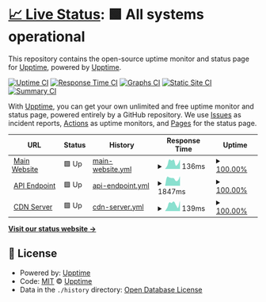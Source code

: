 # [📈 Live Status](https://upptime.github.io/upptime): <!--live status--> **🟩 All systems operational**

This repository contains the open-source uptime monitor and status page for [Upptime](https://upptime.js.org), powered by [Upptime](https://github.com/upptime/upptime).

[![Uptime CI](https://github.com/mbaharip/upptime/workflows/Uptime%20CI/badge.svg)](https://github.com/mbaharip/upptime/actions?query=workflow%3A%22Uptime+CI%22)
[![Response Time CI](https://github.com/mbaharip/upptime/workflows/Response%20Time%20CI/badge.svg)](https://github.com/mbaharip/upptime/actions?query=workflow%3A%22Response+Time+CI%22)
[![Graphs CI](https://github.com/mbaharip/upptime/workflows/Graphs%20CI/badge.svg)](https://github.com/mbaharip/upptime/actions?query=workflow%3A%22Graphs+CI%22)
[![Static Site CI](https://github.com/mbaharip/upptime/workflows/Static%20Site%20CI/badge.svg)](https://github.com/mbaharip/upptime/actions?query=workflow%3A%22Static+Site+CI%22)
[![Summary CI](https://github.com/mbaharip/upptime/workflows/Summary%20CI/badge.svg)](https://github.com/mbaharip/upptime/actions?query=workflow%3A%22Summary+CI%22)

With [Upptime](https://upptime.js.org), you can get your own unlimited and free uptime monitor and status page, powered entirely by a GitHub repository. We use [Issues](https://github.com/upptime/upptime/issues) as incident reports, [Actions](https://github.com/mbaharip/upptime/actions) as uptime monitors, and [Pages](https://upptime.github.io/upptime) for the status page.

<!--start: status pages-->
<!-- This summary is generated by Upptime (https://github.com/upptime/upptime) -->
<!-- Do not edit this manually, your changes will be overwritten -->
<!-- prettier-ignore -->
| URL | Status | History | Response Time | Uptime |
| --- | ------ | ------- | ------------- | ------ |
| <img alt="" src="https://icons.duckduckgo.com/ip3/www.mbaharip.me.ico" height="13"> [Main Website](https://www.mbaharip.me) | 🟩 Up | [main-website.yml](https://github.com/mbahArip/upptime/commits/HEAD/history/main-website.yml) | <details><summary><img alt="Response time graph" src="./graphs/main-website/response-time-week.png" height="20"> 136ms</summary><br><a href="https://status.mbaharip.me/history/main-website"><img alt="Response time 141" src="https://img.shields.io/endpoint?url=https%3A%2F%2Fraw.githubusercontent.com%2FmbahArip%2Fupptime%2FHEAD%2Fapi%2Fmain-website%2Fresponse-time.json"></a><br><a href="https://status.mbaharip.me/history/main-website"><img alt="24-hour response time 186" src="https://img.shields.io/endpoint?url=https%3A%2F%2Fraw.githubusercontent.com%2FmbahArip%2Fupptime%2FHEAD%2Fapi%2Fmain-website%2Fresponse-time-day.json"></a><br><a href="https://status.mbaharip.me/history/main-website"><img alt="7-day response time 136" src="https://img.shields.io/endpoint?url=https%3A%2F%2Fraw.githubusercontent.com%2FmbahArip%2Fupptime%2FHEAD%2Fapi%2Fmain-website%2Fresponse-time-week.json"></a><br><a href="https://status.mbaharip.me/history/main-website"><img alt="30-day response time 147" src="https://img.shields.io/endpoint?url=https%3A%2F%2Fraw.githubusercontent.com%2FmbahArip%2Fupptime%2FHEAD%2Fapi%2Fmain-website%2Fresponse-time-month.json"></a><br><a href="https://status.mbaharip.me/history/main-website"><img alt="1-year response time 141" src="https://img.shields.io/endpoint?url=https%3A%2F%2Fraw.githubusercontent.com%2FmbahArip%2Fupptime%2FHEAD%2Fapi%2Fmain-website%2Fresponse-time-year.json"></a></details> | <details><summary><a href="https://status.mbaharip.me/history/main-website">100.00%</a></summary><a href="https://status.mbaharip.me/history/main-website"><img alt="All-time uptime 100.00%" src="https://img.shields.io/endpoint?url=https%3A%2F%2Fraw.githubusercontent.com%2FmbahArip%2Fupptime%2FHEAD%2Fapi%2Fmain-website%2Fuptime.json"></a><br><a href="https://status.mbaharip.me/history/main-website"><img alt="24-hour uptime 100.00%" src="https://img.shields.io/endpoint?url=https%3A%2F%2Fraw.githubusercontent.com%2FmbahArip%2Fupptime%2FHEAD%2Fapi%2Fmain-website%2Fuptime-day.json"></a><br><a href="https://status.mbaharip.me/history/main-website"><img alt="7-day uptime 100.00%" src="https://img.shields.io/endpoint?url=https%3A%2F%2Fraw.githubusercontent.com%2FmbahArip%2Fupptime%2FHEAD%2Fapi%2Fmain-website%2Fuptime-week.json"></a><br><a href="https://status.mbaharip.me/history/main-website"><img alt="30-day uptime 100.00%" src="https://img.shields.io/endpoint?url=https%3A%2F%2Fraw.githubusercontent.com%2FmbahArip%2Fupptime%2FHEAD%2Fapi%2Fmain-website%2Fuptime-month.json"></a><br><a href="https://status.mbaharip.me/history/main-website"><img alt="1-year uptime 100.00%" src="https://img.shields.io/endpoint?url=https%3A%2F%2Fraw.githubusercontent.com%2FmbahArip%2Fupptime%2FHEAD%2Fapi%2Fmain-website%2Fuptime-year.json"></a></details>
| <img alt="" src="https://icons.duckduckgo.com/ip3/api.mbaharip.me.ico" height="13"> [API Endpoint](https://api.mbaharip.me/server) | 🟩 Up | [api-endpoint.yml](https://github.com/mbahArip/upptime/commits/HEAD/history/api-endpoint.yml) | <details><summary><img alt="Response time graph" src="./graphs/api-endpoint/response-time-week.png" height="20"> 1847ms</summary><br><a href="https://status.mbaharip.me/history/api-endpoint"><img alt="Response time 1654" src="https://img.shields.io/endpoint?url=https%3A%2F%2Fraw.githubusercontent.com%2FmbahArip%2Fupptime%2FHEAD%2Fapi%2Fapi-endpoint%2Fresponse-time.json"></a><br><a href="https://status.mbaharip.me/history/api-endpoint"><img alt="24-hour response time 2340" src="https://img.shields.io/endpoint?url=https%3A%2F%2Fraw.githubusercontent.com%2FmbahArip%2Fupptime%2FHEAD%2Fapi%2Fapi-endpoint%2Fresponse-time-day.json"></a><br><a href="https://status.mbaharip.me/history/api-endpoint"><img alt="7-day response time 1847" src="https://img.shields.io/endpoint?url=https%3A%2F%2Fraw.githubusercontent.com%2FmbahArip%2Fupptime%2FHEAD%2Fapi%2Fapi-endpoint%2Fresponse-time-week.json"></a><br><a href="https://status.mbaharip.me/history/api-endpoint"><img alt="30-day response time 1632" src="https://img.shields.io/endpoint?url=https%3A%2F%2Fraw.githubusercontent.com%2FmbahArip%2Fupptime%2FHEAD%2Fapi%2Fapi-endpoint%2Fresponse-time-month.json"></a><br><a href="https://status.mbaharip.me/history/api-endpoint"><img alt="1-year response time 1654" src="https://img.shields.io/endpoint?url=https%3A%2F%2Fraw.githubusercontent.com%2FmbahArip%2Fupptime%2FHEAD%2Fapi%2Fapi-endpoint%2Fresponse-time-year.json"></a></details> | <details><summary><a href="https://status.mbaharip.me/history/api-endpoint">100.00%</a></summary><a href="https://status.mbaharip.me/history/api-endpoint"><img alt="All-time uptime 100.00%" src="https://img.shields.io/endpoint?url=https%3A%2F%2Fraw.githubusercontent.com%2FmbahArip%2Fupptime%2FHEAD%2Fapi%2Fapi-endpoint%2Fuptime.json"></a><br><a href="https://status.mbaharip.me/history/api-endpoint"><img alt="24-hour uptime 100.00%" src="https://img.shields.io/endpoint?url=https%3A%2F%2Fraw.githubusercontent.com%2FmbahArip%2Fupptime%2FHEAD%2Fapi%2Fapi-endpoint%2Fuptime-day.json"></a><br><a href="https://status.mbaharip.me/history/api-endpoint"><img alt="7-day uptime 100.00%" src="https://img.shields.io/endpoint?url=https%3A%2F%2Fraw.githubusercontent.com%2FmbahArip%2Fupptime%2FHEAD%2Fapi%2Fapi-endpoint%2Fuptime-week.json"></a><br><a href="https://status.mbaharip.me/history/api-endpoint"><img alt="30-day uptime 100.00%" src="https://img.shields.io/endpoint?url=https%3A%2F%2Fraw.githubusercontent.com%2FmbahArip%2Fupptime%2FHEAD%2Fapi%2Fapi-endpoint%2Fuptime-month.json"></a><br><a href="https://status.mbaharip.me/history/api-endpoint"><img alt="1-year uptime 100.00%" src="https://img.shields.io/endpoint?url=https%3A%2F%2Fraw.githubusercontent.com%2FmbahArip%2Fupptime%2FHEAD%2Fapi%2Fapi-endpoint%2Fuptime-year.json"></a></details>
| <img alt="" src="https://icons.duckduckgo.com/ip3/cdn.mbaharip.me.ico" height="13"> [CDN Server](https://cdn.mbaharip.me) | 🟩 Up | [cdn-server.yml](https://github.com/mbahArip/upptime/commits/HEAD/history/cdn-server.yml) | <details><summary><img alt="Response time graph" src="./graphs/cdn-server/response-time-week.png" height="20"> 139ms</summary><br><a href="https://status.mbaharip.me/history/cdn-server"><img alt="Response time 144" src="https://img.shields.io/endpoint?url=https%3A%2F%2Fraw.githubusercontent.com%2FmbahArip%2Fupptime%2FHEAD%2Fapi%2Fcdn-server%2Fresponse-time.json"></a><br><a href="https://status.mbaharip.me/history/cdn-server"><img alt="24-hour response time 200" src="https://img.shields.io/endpoint?url=https%3A%2F%2Fraw.githubusercontent.com%2FmbahArip%2Fupptime%2FHEAD%2Fapi%2Fcdn-server%2Fresponse-time-day.json"></a><br><a href="https://status.mbaharip.me/history/cdn-server"><img alt="7-day response time 139" src="https://img.shields.io/endpoint?url=https%3A%2F%2Fraw.githubusercontent.com%2FmbahArip%2Fupptime%2FHEAD%2Fapi%2Fcdn-server%2Fresponse-time-week.json"></a><br><a href="https://status.mbaharip.me/history/cdn-server"><img alt="30-day response time 141" src="https://img.shields.io/endpoint?url=https%3A%2F%2Fraw.githubusercontent.com%2FmbahArip%2Fupptime%2FHEAD%2Fapi%2Fcdn-server%2Fresponse-time-month.json"></a><br><a href="https://status.mbaharip.me/history/cdn-server"><img alt="1-year response time 144" src="https://img.shields.io/endpoint?url=https%3A%2F%2Fraw.githubusercontent.com%2FmbahArip%2Fupptime%2FHEAD%2Fapi%2Fcdn-server%2Fresponse-time-year.json"></a></details> | <details><summary><a href="https://status.mbaharip.me/history/cdn-server">100.00%</a></summary><a href="https://status.mbaharip.me/history/cdn-server"><img alt="All-time uptime 100.00%" src="https://img.shields.io/endpoint?url=https%3A%2F%2Fraw.githubusercontent.com%2FmbahArip%2Fupptime%2FHEAD%2Fapi%2Fcdn-server%2Fuptime.json"></a><br><a href="https://status.mbaharip.me/history/cdn-server"><img alt="24-hour uptime 100.00%" src="https://img.shields.io/endpoint?url=https%3A%2F%2Fraw.githubusercontent.com%2FmbahArip%2Fupptime%2FHEAD%2Fapi%2Fcdn-server%2Fuptime-day.json"></a><br><a href="https://status.mbaharip.me/history/cdn-server"><img alt="7-day uptime 100.00%" src="https://img.shields.io/endpoint?url=https%3A%2F%2Fraw.githubusercontent.com%2FmbahArip%2Fupptime%2FHEAD%2Fapi%2Fcdn-server%2Fuptime-week.json"></a><br><a href="https://status.mbaharip.me/history/cdn-server"><img alt="30-day uptime 100.00%" src="https://img.shields.io/endpoint?url=https%3A%2F%2Fraw.githubusercontent.com%2FmbahArip%2Fupptime%2FHEAD%2Fapi%2Fcdn-server%2Fuptime-month.json"></a><br><a href="https://status.mbaharip.me/history/cdn-server"><img alt="1-year uptime 100.00%" src="https://img.shields.io/endpoint?url=https%3A%2F%2Fraw.githubusercontent.com%2FmbahArip%2Fupptime%2FHEAD%2Fapi%2Fcdn-server%2Fuptime-year.json"></a></details>

<!--end: status pages-->

[**Visit our status website →**](https://upptime.github.io/upptime)

## 📄 License

- Powered by: [Upptime](https://github.com/upptime/upptime)
- Code: [MIT](./LICENSE) © [Upptime](https://upptime.js.org)
- Data in the `./history` directory: [Open Database License](https://opendatacommons.org/licenses/odbl/1-0/)

